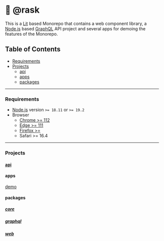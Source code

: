 # 🦄 @rask

This is a [Lit](http://lit.dev) based Monorepo that contains a web component library, a [Node.js](https://nodejs.org) based [GraphQL](https://graphql.org/) API project and several apps for demoing the features of the Monorepo.

## Table of Contents

- [Requirements](#requirements)
- [Projects](#projects)
  - [api](#api)
  - [apps](#apps)
  - [packages](#packages)

---

### Requirements

- [Node.js](https://nodejs.dev/en/download/) version `>= 18.11` or `>= 19.2`
- Browser
  - [Chrome >= 112](1)
  - [Edge >= 111](2)
  - [Firefox >=](3)
  - Safari >= 16.4

---

### Projects

#### [api](/api/)

#### apps

[demo](/apps/demo/)

#### packages

##### [core](/packages/core/)

##### [graphql](/packages/graphql/)

##### [web](/packages/web/)
